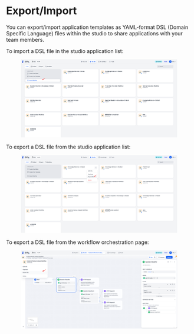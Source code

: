 # Export/Import

You can export/import application templates as YAML-format DSL (Domain Specific Language) files within the studio to share applications with your team members.

To import a DSL file in the studio application list:

<figure><img src="/en/.gitbook/assets/guides/workflow/export-import/output (5) (2).png" alt=""><figcaption></figcaption></figure>

To export a DSL file from the studio application list:

<figure><img src="/en/.gitbook/assets/guides/workflow/export-import/output (6) (1).png" alt=""><figcaption></figcaption></figure>

To export a DSL file from the workflow orchestration page:

<figure><img src="/en/.gitbook/assets/guides/workflow/export-import/output (7) (1).png" alt=""><figcaption></figcaption></figure>
